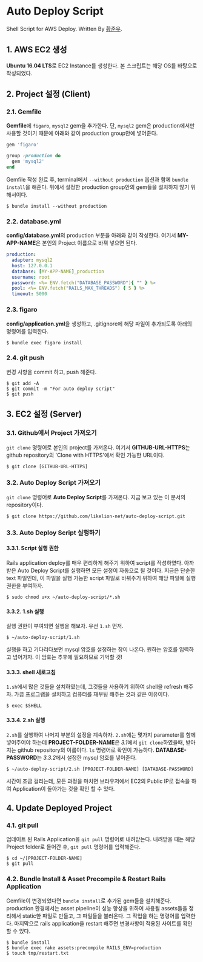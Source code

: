 # Auto Deploy Script

Shell Script for AWS Deploy. Written By [황준우](https://github.com/capollux).

## 1. AWS EC2 생성

**Ubuntu 16.04 LTS**로 EC2 Instance를 생성한다. 본 스크립트는 해당 OS를 바탕으로 작성되었다.

## 2. Project 설정 (Client)

### 2.1. Gemfile

**Gemfile**에 `figaro`, `mysql2` gem을 추가한다. 단, `mysql2` gem은 production에서만 사용할 것이기 때문에 아래와 같이 production group안에 넣어준다.

```ruby
gem 'figaro'

group :production do
  gem 'mysql2'
end
``` 

Gemfile 작성 완료 후, terminal에서 `--without production` 옵션과 함께 `bundle install`을 해준다. 위에서 설정한 production group안의 gem들을 설치하지 않기 위해서이다.

```console
$ bundle install --without production
```

### 2.2. database.yml

**config/database.yml**의 production 부분을 아래와 같이 작성한다. 여기서 **MY-APP-NAME**은 본인의 Project 이름으로 바꿔 넣으면 된다.

```yaml
production:
  adapter: mysql2
  host: 127.0.0.1
  database: [MY-APP-NAME]_production
  username: root
  password: <%= ENV.fetch("DATABASE_PASSWORD"){ "" } %>
  pool: <%= ENV.fetch("RAILS_MAX_THREADS") { 5 } %>
  timeout: 5000
```

### 2.3. figaro

**config/application.yml**을 생성하고, .gitignore에 해당 파일이 추가되도록 아래의 명령어를 입력한다.

```console
$ bundle exec figaro install
```

### 2.4. git push

변경 사항을 commit 하고, push 해준다.

```console
$ git add -A
$ git commit -m "For auto deploy script"
$ git push
```

## 3. EC2 설정 (Server)

### 3.1. Github에서 Project 가져오기

`git clone` 명령어로 본인의 project를 가져온다. 여기서 **GITHUB-URL-HTTPS**는 github repository의 'Clone with HTTPS'에서 확인 가능한 URL이다.

```console
$ git clone [GITHUB-URL-HTTPS]
```

### 3.2. Auto Deploy Script 가져오기

`git clone` 명령어로 **Auto Deploy Script**를 가져온다. 지금 보고 있는 이 문서의 repository이다.

```console
$ git clone https://github.com/likelion-net/auto-deploy-script.git
```

### 3.3. Auto Deploy Script 실행하기


#### 3.3.1. Script 실행 권한

Rails application deploy를 매우 편리하게 해주기 위하여 script를 작성하였다. 아까 받은 Auto Deploy Script를 실행하면 모든 설정이 자동으로 될 것이다. 지금은 단순한 text 파일인데, 이 파일을 실행 가능한 script 파일로 바꿔주기 위하여 해당 파일에 실행 권한을 부여하자.

```console
$ sudo chmod u+x ~/auto-deploy-script/*.sh
```

#### 3.3.2. 1.sh 실행

실행 권한이 부여되면 실행을 해보자. 우선 `1.sh` 먼저.

```console
$ ~/auto-deploy-script/1.sh
```

실행을 하고 기다리다보면 mysql 암호를 설정하는 창이 나온다. 원하는 암호를 입력하고 넘어가자. 이 암호는 추후에 필요하므로 기억할 것!

#### 3.3.3. shell 새로고침

`1.sh`에서 많은 것들을 설치하였는데, 그것들을 사용하기 위하여 shell을 refresh 해주자. 가끔 프로그램을 설치하고 컴퓨터를 재부팅 해주는 것과 같은 이유이다.

```console
$ exec $SHELL
```

#### 3.3.4. 2.sh 실행

`2.sh`를 실행하여 나머지 부분의 설정을 계속하자.
`2.sh`에는 몇가지 parameter를 함께 넣어주어야 하는데 **PROJECT-FOLDER-NAME**은 *3.1*에서 `git clone`하였을때, 받아지는 github repository의 이름이다. `ls` 명령어로 확인이 가능하다.
**DATABASE-PASSWORD**는 *3.3.2*에서 설정한 mysql 암호를 넣어준다.

```console
$ ~/auto-deploy-script/2.sh [PROJECT-FOLDER-NAME] [DATABASE-PASSWORD]
```

시간이 조금 걸리는데, 모든 과정을 마치면 브라우저에서 EC2의 Public IP로 접속을 하여 Application이 돌아가는 것을 확인 할 수 있다.


## 4. Update Deployed Project

### 4.1. git pull

업데이트 된 Rails Application을 `git pull` 명령어로 내려받는다. 내려받을 때는 해당 Project folder로 들어간 후, `git pull` 명령어를 입력해준다.

```console
$ cd ~/[PROJECT-FOLDER-NAME]
$ git pull
```

### 4.2. Bundle Install & Asset Precompile & Restart Rails Application

Gemfile이 변경되었다면 `bundle install`로 추가된 gem들을 설치해준다. production 환경에서는 asset pipeline이 성능 향상을 위하여 사용될 assets들을 정리해서 static한 파일로 만들고, 그 파일들을 불러온다. 그 작업을 하는 명령어를 입력한다. 마지막으로 rails application을 restart 해주면 변경사항이 적용된 사이트를 확인 할 수 있다.

```console
$ bundle install
$ bundle exec rake assets:precompile RAILS_ENV=production
$ touch tmp/restart.txt
```
